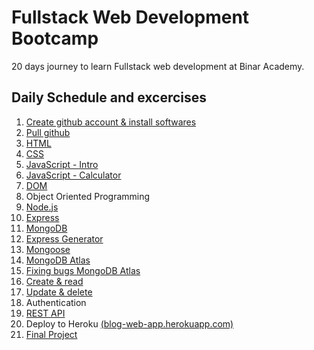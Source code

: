 # Fullstack Web Development Bootcamp
20 days journey to learn Fullstack web development at Binar Academy.

## Daily Schedule and excercises
1. [Create github account & install softwares](https://github.com/ariashary/fullstack-web-binar/tree/master/day01)
2. [Pull github](https://github.com/ariashary/fullstack-web-binar/tree/master/day02)
3. [HTML](https://github.com/ariashary/fullstack-web-binar/tree/master/day03)
4. [CSS](https://github.com/ariashary/fullstack-web-binar/tree/master/day04)
5. [JavaScript - Intro](https://github.com/ariashary/fullstack-web-binar/tree/master/day05)
6. [JavaScript - Calculator](https://github.com/ariashary/fullstack-web-binar/tree/master/day06)
7. [DOM](https://github.com/ariashary/fullstack-web-binar/tree/master/day07)
8. Object Oriented Programming
9. [Node.js](https://github.com/ariashary/fullstack-web-binar/tree/master/day09)
10. [Express](https://github.com/ariashary/fullstack-web-binar/tree/master/day10)
11. [MongoDB](https://github.com/ariashary/fullstack-web-binar/tree/master/day11)
12. [Express Generator](https://github.com/ariashary/fullstack-web-binar/tree/master/day12)
13. [Mongoose](https://github.com/ariashary/fullstack-web-binar/tree/master/day13)
14. [MongoDB Atlas](https://github.com/ariashary/fullstack-web-binar/tree/master/day14)
15. [Fixing bugs MongoDB Atlas](https://github.com/ariashary/fullstack-web-binar/tree/master/day15)
16. [Create & read](https://github.com/ariashary/fullstack-web-binar/tree/master/day16)
17. [Update & delete](https://github.com/ariashary/fullstack-web-binar/tree/master/day17)
18. Authentication
19. [REST API](https://github.com/ariashary/fullstack-web-binar/tree/master/day19)
20. Deploy to Heroku [(blog-web-app.herokuapp.com)](https://blog-web-app.herokuapp.com/)
21. [Final Project](https://github.com/ariashary/fullstack-web-binar/tree/master/final_project)

